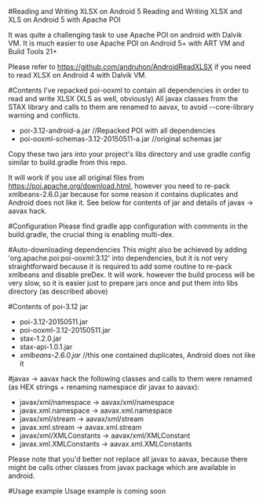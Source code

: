 #Reading and Writing XLSX on Android 5
Reading and Writing XLSX and XLS on Android 5 with Apache POI

It was quite a challenging task to use Apache POI on android with Dalvik VM. It is much easier to use Apache POI on Android 5+ with ART VM and Build Tools 21+

Please refer to https://github.com/andruhon/AndroidReadXLSX if you need to read XLSX on Android 4 with Dalvik VM.

#Contents
I've repacked poi-ooxml to contain all dependencies in order to read and write XLSX (XLS as well, obviously)
All javax classes from the STAX library and calls to them are renamed to aavax, to avoid --core-library warning and conflicts.

* poi-3.12-android-a.jar //Repacked POI with all dependencies
* poi-ooxml-schemas-3.12-20150511-a.jar //original schemas jar

Copy these two jars into your project's libs directory and use gradle config similar to build.gradle from this repo.

It will work if you use all original files from https://poi.apache.org/download.html, however you need to re-pack xmlbeans-2.6.0.jar because for some reason it contains duplicates and Android does not like it. See below for contents of jar and details of javax -> aavax hack.

#Configuration
Please find gradle app configuration with comments in the build.gradle, the crucial thing is enabling multi-dex.

#Auto-downloading dependencies
This might also be achieved by adding 'org.apache.poi:poi-ooxml:3.12' into dependencies, but it is not very straightforward because it is required to add some routine to re-pack xmlbeans and disable preDex. It will work. however the build process will be very slow, so it is easier just to prepare jars once and put them into libs directory (as described above)

#Contents of poi-3.12 jar
* poi-3.12-20150511.jar  
* poi-ooxml-3.12-20150511.jar  
* stax-1.2.0.jar  
* stax-api-1.0.1.jar  
* *xmlbeans-2.6.0.jar* //this one contained duplicates, Android does not like it

#javax -> aavax hack
the following classes and calls to them were renamed (as HEX strings + renaming namespace dir javax to aavax):
* javax/xml/namespace -> aavax/xml/namespace
* javax.xml.namespace -> aavax.xml.namespace
* javax/xml/stream -> aavax/xml/stream
* javax.xml.stream -> aavax.xml.stream
* javax/xml/XMLConstants -> aavax/xml/XMLConstant
* javax.xml.XMLConstants -> aavax.xml.XMLConstants

Please note that you'd better not replace all javax to aavax, because there might be calls other classes from javax package which are available in android.



#Usage example
Usage example is coming soon

